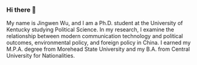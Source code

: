 
### Hi there 👋

My name is Jingwen Wu, and I am a Ph.D. student at the University of Kentucky studying Political Science. In my research, I examine the relationship between modern communication technology and political outcomes, environmental policy, and foreign policy in China. I earned my M.P.A. degree from Morehead State University and my B.A. from Central University for Nationalities.

